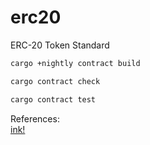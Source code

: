 # erc20
ERC-20 Token Standard

```bash
cargo +nightly contract build
```

```bash
cargo contract check
```

```bash
cargo contract test
```

References:<br/>
[ink!](https://use.ink/4.0.0-alpha.1/)
